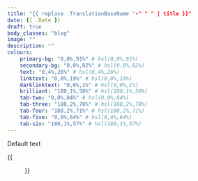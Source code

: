 ```yaml
---
title: "{{ replace .TranslationBaseName "-" " " | title }}"
date: {{ .Date }}
draft: true
body_classes: "blog"
image: ""
description: ""
colours:
    primary-bg: "0,0%,91%" # hsl(0,0%,91%)
    secondary-bg: "0,0%,82%" # hsl(0,0%,82%)
    text: "0,4%,26%" # hsl(0,4%,26%)
    linktext: "0,0%,19%" # hsl(0,0%,19%)
    darklinktext: "0,0%,1%" # hsl(0,0%,1%)
    brilliant: "180,1%,50%" # hsl(180,1%,50%)
    tab-two: "0,0%,84%" # hsl(0,0%,84%)
    tab-three: "180,2%,78%" # hsl(180,2%,78%)
    tab-four: "180,2%,71%" # hsl(180,2%,71%)
    tab-five: "0,0%,64%" # hsl(0,0%,64%)
    tab-six: "180,1%,57%" # hsl(180,1%,57%)
---
```


Default text<!--more-->

{{<figure class="note-image" src="office-dog.png" link="https://alink.com" alt="alt text" caption="caption text">}}